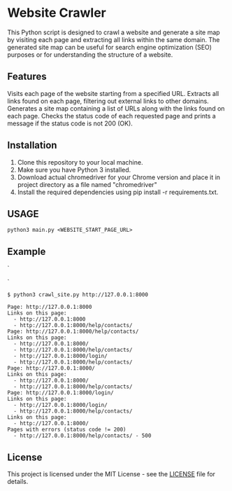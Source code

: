 # Website Crawler

This Python script is designed to crawl a website and generate a site map by visiting each page and extracting all links within the same domain. The generated site map can be useful for search engine optimization (SEO) purposes or for understanding the structure of a website.

## Features

Visits each page of the website starting from a specified URL.
Extracts all links found on each page, filtering out external links to other domains.
Generates a site map containing a list of URLs along with the links found on each page.
Checks the status code of each requested page and prints a message if the status code is not 200 (OK).

## Installation

1. Сlone this repository to your local machine. 
2. Make sure you have Python 3 installed. 
3. Download actual chromedriver for your Chrome version and place it in project directory as a file named "chromedriver"
3. Install the required dependencies using pip install -r requirements.txt.

## USAGE

`
python3 main.py <WEBSITE_START_PAGE_URL>
`

## Example

`

`

```console
$ python3 crawl_site.py http://127.0.0.1:8000

Page: http://127.0.0.1:8000
Links on this page:
  - http://127.0.0.1:8000
  - http://127.0.0.1:8000/help/contacts/
Page: http://127.0.0.1:8000/help/contacts/
Links on this page:
  - http://127.0.0.1:8000/
  - http://127.0.0.1:8000/help/contacts/
  - http://127.0.0.1:8000/login/
  - http://127.0.0.1:8000/help/contacts/
Page: http://127.0.0.1:8000/
Links on this page:
  - http://127.0.0.1:8000/
  - http://127.0.0.1:8000/help/contacts/
Page: http://127.0.0.1:8000/login/
Links on this page:
  - http://127.0.0.1:8000/login/
  - http://127.0.0.1:8000/help/contacts/
Links on this page:
  - http://127.0.0.1:8000/
Pages with errors (status code != 200) 
  - http://127.0.0.1:8000/help/contacts/ - 500
```

## License
This project is licensed under the MIT License - see the [LICENSE](LICENSE) file for details.